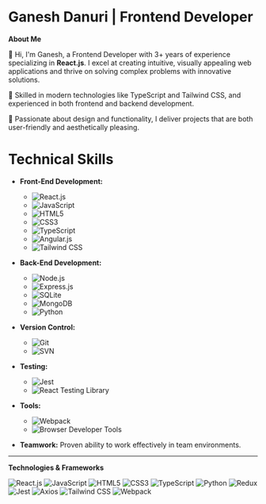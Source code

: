 # Ganesh Danuri | Frontend Developer

**About Me**

👋 Hi, I'm Ganesh, a Frontend Developer with 3+ years of experience specializing in **React.js**. I excel at creating intuitive, visually appealing web applications and thrive on solving complex problems with innovative solutions.

🚀 Skilled in modern technologies like TypeScript and Tailwind CSS, and experienced in both frontend and backend development.

🎨 Passionate about design and functionality, I deliver projects that are both user-friendly and aesthetically pleasing.

# Technical Skills

- **Front-End Development:**  
  - ![React.js](https://img.shields.io/badge/-React.js-61DAFB?style=flat-square&logo=react&logoColor=white)
  - ![JavaScript](https://img.shields.io/badge/-JavaScript-F7DF1E?style=flat-square&logo=javascript&logoColor=black)
  - ![HTML5](https://img.shields.io/badge/-HTML5-E34F26?style=flat-square&logo=html5&logoColor=white)
  - ![CSS3](https://img.shields.io/badge/-CSS3-1572B6?style=flat-square&logo=css3&logoColor=white)
  - ![TypeScript](https://img.shields.io/badge/-TypeScript-3178C6?style=flat-square&logo=typescript&logoColor=white)
  - ![Angular.js](https://img.shields.io/badge/-Angular.js-E23237?style=flat-square&logo=angular&logoColor=white)
  - ![Tailwind CSS](https://img.shields.io/badge/-Tailwind%20CSS-06B6D4?style=flat-square&logo=tailwind-css&logoColor=white)

- **Back-End Development:**  
  - ![Node.js](https://img.shields.io/badge/-Node.js-339933?style=flat-square&logo=node.js&logoColor=white)
  - ![Express.js](https://img.shields.io/badge/-Express.js-000000?style=flat-square&logo=express&logoColor=white)
  - ![SQLite](https://img.shields.io/badge/-SQLite-003B57?style=flat-square&logo=sqlite&logoColor=white)
  - ![MongoDB](https://img.shields.io/badge/-MongoDB-47A248?style=flat-square&logo=mongodb&logoColor=white)
  - ![Python](https://img.shields.io/badge/-Python-3776AB?style=flat-square&logo=python&logoColor=white)

- **Version Control:**  
  - ![Git](https://img.shields.io/badge/-Git-F05032?style=flat-square&logo=git&logoColor=white)
  - ![SVN](https://img.shields.io/badge/-SVN-809CC9?style=flat-square&logo=subversion&logoColor=white)

- **Testing:**  
  - ![Jest](https://img.shields.io/badge/-Jest-C21325?style=flat-square&logo=jest&logoColor=white)
  - ![React Testing Library](https://img.shields.io/badge/-React%20Testing%20Library-ff61a6?style=flat-square&logo=testing-library&logoColor=white)

- **Tools:**  
  - ![Webpack](https://img.shields.io/badge/-Webpack-8DD6F9?style=flat-square&logo=webpack&logoColor=white)
  - ![Browser Developer Tools](https://img.shields.io/badge/-Browser%20Dev%20Tools-000000?style=flat-square&logo=googlechrome&logoColor=white)

- **Teamwork:** Proven ability to work effectively in team environments.

---

**Technologies & Frameworks**

![React.js](https://img.shields.io/badge/-React-61DAFB?style=flat-square&logo=react&logoColor=white)
![JavaScript](https://img.shields.io/badge/-JavaScript-F7DF1E?style=flat-square&logo=javascript&logoColor=black)
![HTML5](https://img.shields.io/badge/-HTML5-E34F26?style=flat-square&logo=html5&logoColor=white)
![CSS3](https://img.shields.io/badge/-CSS3-1572B6?style=flat-square&logo=css3&logoColor=white)
![TypeScript](https://img.shields.io/badge/-TypeScript-3178C6?style=flat-square&logo=typescript&logoColor=white)
![Python](https://img.shields.io/badge/-Python-3776AB?style=flat-square&logo=python&logoColor=white)
![Redux](https://img.shields.io/badge/-Redux-764ABC?style=flat-square&logo=redux&logoColor=white)
![Jest](https://img.shields.io/badge/-Jest-C21325?style=flat-square&logo=jest&logoColor=white)
![Axios](https://img.shields.io/badge/-Axios-5A4F94?style=flat-square&logo=axios&logoColor=white)
![Tailwind CSS](https://img.shields.io/badge/-Tailwind%20CSS-06B6D4?style=flat-square&logo=tailwind-css&logoColor=white)
![Webpack](https://img.shields.io/badge/-Webpack-8DD6F9?style=flat-square&logo=webpack&logoColor=white)
